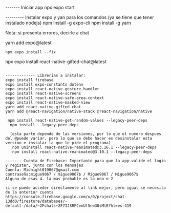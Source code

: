 
------- Iniciar app
npx expo start

--------- Instalar expo y yan para los comandos (ya se tiene que tener instalado nodejs)
npm install -g expo-cli
npm install -g yarn

Nota: si presenta errores, decirle a chat

yarn add expo@latest

    npx expo install --fix

npx expo install react-native-gifted-chat@latest
```

------------- Librerias a instalar:
expo install firebase
expo install expo-constants dotenv
expo install react-native-gesture-handler
expo install react-native-screens
expo install react-native-safe-area-context
expo install react-native-masked-view
yarn add react-native-gifted-chat
yarn add @react-navigation/native-stack @react-navigation/native

 npm install react-native-get-random-values --legacy-peer-deps
  npm install --legacy-peer-deps

  (esta parte depende de las versiones, por lo que el numero despues del @puede variar. pero lo que se debe hacer es desinstalar esta version e instalar la que le pide el programa)
   npm uninstall react-native-reanimated@3.16.1 --legacy-peer-deps
   npm install react-native-reanimated@3.10.1 --legacy-peer-deps  

------- Cuenta de Firebase: Importante para que la app valide el login y register, junto con los mensajes
Cuenta: Midnight019067@gmail.com
contraseña:migue9067 / migue9067$ / Migue9067 / Migue9067$  
Alguna de esas 4. la mas probable es la uno o 2

si se puede acceder directamente al link mejor, pero igual se necesita de la anterior cuenta
https://console.firebase.google.com/u/0/project/chat-13dd0/firestore/databases/-default-/data/~2Fchats~2F7IJSRFCenUf5nw30sMlE?hl=es-419